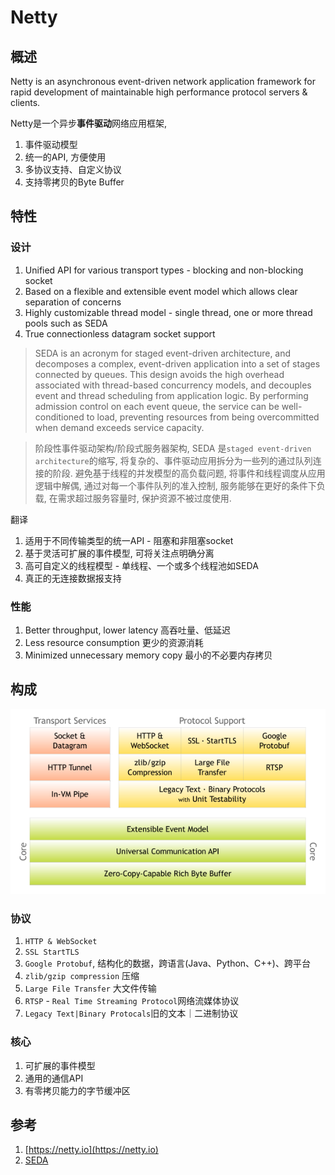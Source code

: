 # Netty

## 概述

Netty is an asynchronous event-driven network application framework 
for rapid development of maintainable high performance protocol servers & clients.

Netty是一个异步**事件驱动**网络应用框架, 

1. 事件驱动模型
2. 统一的API, 方便使用
3. 多协议支持、自定义协议
4. 支持零拷贝的Byte Buffer

## 特性

### 设计

1. Unified API for various transport types - blocking and non-blocking socket
2. Based on a flexible and extensible event model which allows clear separation of concerns
3. Highly customizable thread model - single thread, one or more thread pools such as SEDA
4. True connectionless datagram socket support

> SEDA is an acronym for staged event-driven architecture, and decomposes a complex, event-driven application into a set of stages connected by queues. This design avoids the high overhead associated with thread-based concurrency models, and decouples event and thread scheduling from application logic. By performing admission control on each event queue, the service can be well-conditioned to load, preventing resources from being overcommitted when demand exceeds service capacity.

> 阶段性事件驱动架构/阶段式服务器架构, SEDA 是`staged event-driven architecture`的缩写, 将复杂的、事件驱动应用拆分为一些列的通过队列连接的阶段. 避免基于线程的并发模型的高负载问题, 将事件和线程调度从应用逻辑中解偶, 通过对每一个事件队列的准入控制, 服务能够在更好的条件下负载, 在需求超过服务容量时, 保护资源不被过度使用. 

翻译

1. 适用于不同传输类型的统一API - 阻塞和非阻塞socket
2. 基于灵活可扩展的事件模型, 可将关注点明确分离
3. 高可自定义的线程模型 - 单线程、一个或多个线程池如SEDA
4. 真正的无连接数据报支持

### 性能

1. Better throughput, lower latency 高吞吐量、低延迟
2. Less resource consumption 更少的资源消耗
3. Minimized unnecessary memory copy 最小的不必要内存拷贝

## 构成

![components](png/components.png)

### 协议
1. `HTTP & WebSocket`
2. `SSL StartTLS`
3. `Google Protobuf`, 结构化的数据，跨语言(Java、Python、C++)、跨平台
4. `zlib/gzip compression` 压缩
5. `Large File Transfer` 大文件传输
6. `RTSP` - `Real Time Streaming Protocol`网络流媒体协议
7. `Legacy Text|Binary Protocals`旧的文本｜二进制协议

### 核心
1. 可扩展的事件模型
2. 通用的通信API
3. 有零拷贝能力的字节缓冲区

## 参考

1. [https://netty.io](https://netty.io)
2. [SEDA](https://web.archive.org/web/20061130052025/http://www.eecs.harvard.edu/%7Emdw/proj/seda/#downloads)